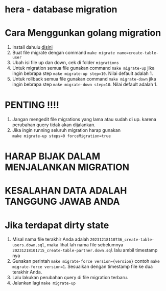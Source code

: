 # hera - database migration

# Cara Menggunkan golang migration

1. Install dahulu [disini](https://github.com/golang-migrate/migrate/blob/master/cmd/migrate/README.md)
2. Buat file migrate dengan command `make migrate name=create-table-user`
3. Ubah isi file up dan down, cek di folder `migrations`
4. Untuk migration semua file gunakan command `make migrate-up` jika ingin bebrapa step `make migrate-up step=10`. Nilai default adalah 1.
5. Untuk rollback semua file gunakan command `make migrate-down` jika ingin bebrapa step `make migrate-down step=10`. Nilai default adalah 1.

# PENTING !!!!

1. Jangan mengedit file migrations yang lama atau sudah di up. karena perubahan query tidak akan dijalankan.
2. Jika ingin running seluruh migration harap gunakan  
   `make migrate-up steps=0 forceMigration=true`

# HARAP BIJAK DALAM MENJALANKAN MIGRATION

# KESALAHAN DATA ADALAH TANGGUNG JAWAB ANDA

# Jika terdapat dirty state

1. Misal nama file terakhir Anda adalah `20231218110736_create-table-users.down.sql`, maka lihat lah nama file sebelumnya `20231218101715_create-table-partner.down.sql` lalu ambil timestamp nya
2. Gunakan perintah `make migrate-force version={version}` contoh `make migrate-force version=1`.
   Sesuaikan dengan timestamp file ke dua terakhir Anda.
3. Lalu lakukan perubahan query di file migration terbaru.
4. Jalankan lagi `make migrate-up`
